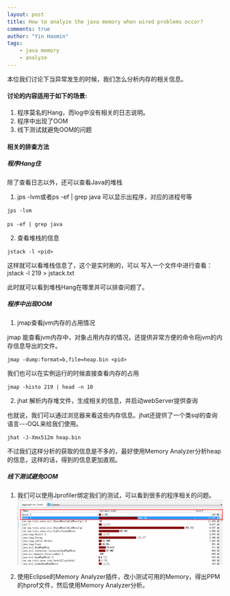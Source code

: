 ```yaml
---
layout: post
title: How to analyze the java memory when wired problems occor?
comments: true
author: "Yin Haomin"
tags:
    - java memory
    - analyze
---
```


本位我们讨论下当异常发生的时候，我们怎么分析内存的相关信息。

#### 讨论的内容适用于如下的场景:
1. 程序莫名的Hang，而log中没有相关的日志说明。
2. 程序中出现了OOM
3. 线下测试就避免OOM的问题

#### 相关的排查方法

##### 程序Hang住

除了查看日志以外，还可以查看Java的堆栈

1. jps -lvm或者ps -ef | grep java  可以显示出程序，对应的进程号等

```
jps -lvm

ps -ef | grep java
```

2. 查看堆栈的信息

```
jstack -l <pid>
```

这样就可以看堆栈信息了，这个是实时刷的，可以 写入一个文件中进行查看：  jstack -l 219  > jstack.txt

此时就可以看到堆栈Hang在哪里并可以排查问题了。

##### 程序中出现OOM

1. jmap查看jvm内存的占用情况

jmap 能查看jvm内存中，对象占用内存的情况，还提供非常方便的命令将jvm的内存信息导出的文件。

```
jmap -dump:format=b,file=heap.bin <pid>
```

我们也可以在实例运行的时候直接查看内存的占用

```
jmap -histo 219 | head -n 10
```

2. jhat 解析内存堆文件，生成相关的信息，并启动webServer提供查询

也就说，我们可以通过浏览器来看这些内存信息。jhat还提供了一个类sql的查询语言---OQL来给我们使用。

```
jhat -J-Xmx512m heap.bin  
```

不过我们这样分析的获取的信息是不多的，最好使用Memory Analyzer分析heap的信息，这样的话，得到的信息更加直观。

##### 线下测试避免OOM

1. 我们可以使用Jprofiler绑定我们的测试，可以看到很多的程序相关的问题。
![gras](/img/Use_Jprofiler.png)

2.  使用Eclipse的Memory Analyzer插件，改小测试可用的Memory，得出PPM的hprof文件，然后使用Memory Analyzer分析。






